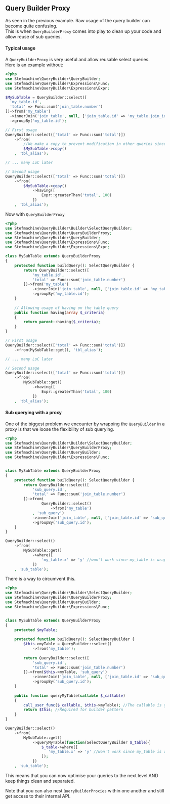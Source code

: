 ## Query Builder Proxy
As seen in the previous example. Raw usage of the query builder can become quite confusing.  
This is when `QueryBuilderProxy` comes into play to clean up your code and allow reuse of sub queries.


#### Typical usage
A `QueryBuilderProxy` is very useful and allow reusable select queries.  
Here is an example without:
```php
<?php
use Stefmachine\QueryBuilder\QueryBuilder;
use Stefmachine\QueryBuilder\Expressions\Func;
use Stefmachine\QueryBuilder\Expressions\Expr;

$MySubTable = QueryBuilder::select([
  'my_table.id',
  'total' => Func::sum('join_table.number')
])->from('my_table')
  ->innerJoin('join_table', null, ['join_table.id' => 'my_table.join_id'])
  ->groupBy('my_table.id');

// First usage
QueryBuilder::select(['total' => Func::sum('total')])
    ->from(
        //We make a copy to prevent modification in other queries since the builder is mutable
        $MySubTable->copy()
    , 'tbl_alias');

// ... many LoC later

// Second usage
QueryBuilder::select(['total' => Func::sum('total')])
    ->from(
        $MySubTable->copy()
            ->having([
                Expr::greaterThan('total', 100)
            ])
    , 'tbl_alias');

```

Now with `QueryBuilderProxy`
```php
<?php
use Stefmachine\QueryBuilder\Builder\SelectQueryBuilder;
use Stefmachine\QueryBuilder\QueryBuilderProxy;
use Stefmachine\QueryBuilder\QueryBuilder;
use Stefmachine\QueryBuilder\Expressions\Func;
use Stefmachine\QueryBuilder\Expressions\Expr;

class MySubTable extends QueryBuilderProxy
{
    protected function buildQuery(): SelectQueryBuilder {
        return QueryBuilder::select([
            'my_table.id',
            'total' => Func::sum('join_table.number')
        ])->from('my_table')
            ->innerJoin('join_table', null, ['join_table.id' => 'my_table.join_id'])
            ->groupBy('my_table.id');
    }
    
    // Allowing usage of having on the table query
    public function having(array $_criteria)
    {
        return parent::having($_criteria);
    }
}

// First usage
QueryBuilder::select(['total' => Func::sum('total')])
    ->from(MySubTable::get(), 'tbl_alias');

// ... many LoC later

// Second usage
QueryBuilder::select(['total' => Func::sum('total')])
    ->from(
        MySubTable::get()
            ->having([
                Expr::greaterThan('total', 100)
            ])
    , 'tbl_alias');
```

#### Sub querying with a proxy 
One of the biggest problem we encounter by wrapping the `QueryBuilder` in a proxy is that we loose the flexibility of sub querying.
```php
<?php
use Stefmachine\QueryBuilder\Builder\SelectQueryBuilder;
use Stefmachine\QueryBuilder\QueryBuilderProxy;
use Stefmachine\QueryBuilder\QueryBuilder;
use Stefmachine\QueryBuilder\Expressions\Func;


class MySubTable extends QueryBuilderProxy
{
    protected function buildQuery(): SelectQueryBuilder {
        return QueryBuilder::select([
            'sub_query.id',
            'total' => Func::sum('join_table.number')
        ])->from(
                QueryBuilder::select()
                    ->from('my_table')
            , 'sub_query')
            ->innerJoin('join_table', null, ['join_table.id' => 'sub_query.join_id'])
            ->groupBy('sub_query.id');
    }
}

QueryBuilder::select()
    ->from(
        MySubTable::get()
            ->where([
                'my_table.x' => 'y' //won't work since my_table is wrapped in sub query    
            ])
    , 'sub_table');
```

There is a way to circumvent this.
```php
<?php
use Stefmachine\QueryBuilder\Builder\SelectQueryBuilder;
use Stefmachine\QueryBuilder\QueryBuilderProxy;
use Stefmachine\QueryBuilder\QueryBuilder;
use Stefmachine\QueryBuilder\Expressions\Func;


class MySubTable extends QueryBuilderProxy
{
    protected $myTable;
    
    protected function buildQuery(): SelectQueryBuilder {
        $this->myTable = QueryBuilder::select()
            ->from('my_table');
        
        return QueryBuilder::select([
            'sub_query.id',
            'total' => Func::sum('join_table.number')
        ])->from($this->myTable, 'sub_query')
            ->innerJoin('join_table', null, ['join_table.id' => 'sub_query.join_id'])
            ->groupBy('sub_query.id');
    }
    
    public function queryMyTable(callable $_callable)
    {
        call_user_func($_callable, $this->myTable); //The callable is given an instance of the sub query builder
        return $this; //Required for builder pattern
    }
}

QueryBuilder::select()
    ->from(
        MySubTable::get()
            ->queryMyTable(function(SelectQueryBuilder $_table){
                $_table->where([
                   'my_table.x' => 'y' //won't work since my_table is wrapped in sub query    
                ]);
            })
    , 'sub_table');
```

This means that you can now optimise your queries to the next level AND keep things clean and separated.

Note that you can also nest `QueryBuilderProxies` within one another and still get access to their internal API.